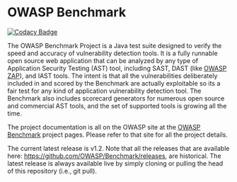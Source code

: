 # OWASP Benchmark

[![Codacy Badge](https://api.codacy.com/project/badge/Grade/6fa31732711e4a18b8c4c1273859a144)](https://app.codacy.com/gh/shobhavathi/Benchmark?utm_source=github.com&utm_medium=referral&utm_content=shobhavathi/Benchmark&utm_campaign=Badge_Grade_Settings)

The OWASP Benchmark Project is a Java test suite designed to verify the speed and accuracy of vulnerability detection tools. It is a fully runnable open source web application that can be analyzed by any type of Application Security Testing (AST) tool, including SAST, DAST (like <a href="https://owasp.org/www-project-zap">OWASP ZAP</a>), and IAST tools. The intent is that all the vulnerabilities deliberately included in and scored by the Benchmark are actually exploitable so its a fair test for any kind of application vulnerability detection tool. The Benchmark also includes scorecard generators for numerous open source and commercial AST tools, and the set of supported tools is growing all the time.

The project documentation is all on the OWASP site at the <a href="https://owasp.org/www-project-benchmark">OWASP Benchmark</a> project pages. Please refer to that site for all the project details.

The current latest release is v1.2. Note that all the releases that are available here: https://github.com/OWASP/Benchmark/releases, are historical. The latest release is always available live by simply cloning or pulling the head of this repository (i.e., git pull).

